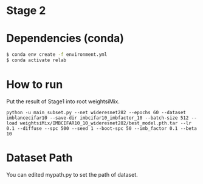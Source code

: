 # Stage 2

# Dependencies (conda)
```sh
$ conda env create -f environment.yml
$ conda activate relab
```

# How to run
Put the result of Stage1 into root weightsiMix.
```
python -u main_subset.py --net wideresnet282 --epochs 60 --dataset imblancecifar10 --save-dir imbcifar10_imbfactor_10 --batch-size 512 --load weightsiMix/IMBCIFAR10_10_wideresnet282/best_model.pth.tar --lr 0.1 --diffuse --spc 500 --seed 1 --boot-spc 50 --imb_factor 0.1 --beta 10
```

# Dataset Path
You can edited mypath.py to set the path of dataset.
